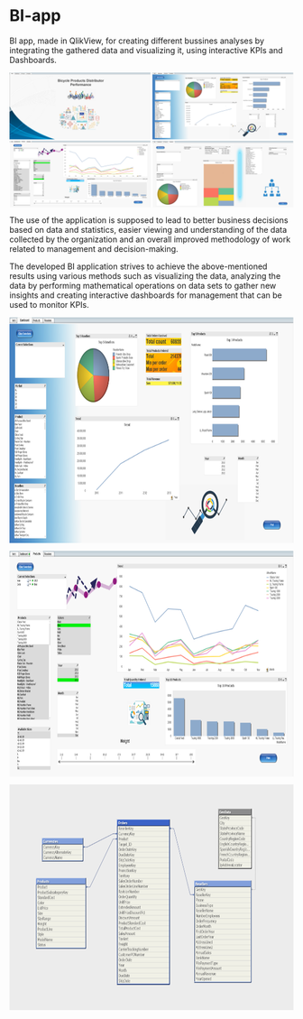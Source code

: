 # BI-app
BI app, made in QlikView, for creating different bussines analyses by integrating the gathered data and visualizing it, using interactive KPIs and Dashboards.

<p align="center">
<img align="center" src="https://github.com/PmnAngelov/BI-app/blob/main/imgs/Overall.png" />
</p>

The use of the application is supposed to lead to better business decisions based on data and statistics, easier viewing and understanding of the data collected by the organization and an overall improved methodology of work related to management and decision-making. 

The developed BI application strives to achieve the above-mentioned results using various methods such as visualizing the data, analyzing the data by performing mathematical operations on data sets to gather new insights and creating interactive dashboards for management that can be used to monitor KPIs.

<p align="center">
<img align="center" src="https://github.com/PmnAngelov/BI-app/blob/main/imgs/MainDashboard.PNG" width="800" height="400" />
</p>

<p align="center">
<img align="center" src="https://github.com/PmnAngelov/BI-app/blob/main/imgs/Products.PNG" width="800" height="400" />
</p>

<p align="center">
<img align="center" src="https://github.com/PmnAngelov/BI-app/blob/main/imgs/Tables.PNG" width="800" height="400" />
</p>


